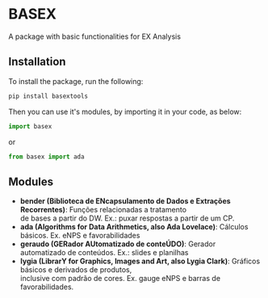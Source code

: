 # BASEX
A package with basic functionalities for EX Analysis

## Installation
To install the package, run the following:
```bash
pip install basextools
```
Then you can use it's modules, by importing it in your code, as below:
```python
import basex
```
or
```python
from basex import ada
```

## Modules
- **bender (Biblioteca de ENcapsulamento de Dados e Extrações Recorrentes)**: Funções relacionadas a tratamento\
de bases a partir do DW. Ex.: puxar respostas a partir de um CP.
- **ada (Algorithms for Data Arithmetics, also Ada Lovelace)**: Cálculos básicos. Ex. eNPS e favorabilidades
- **geraudo (GERador AUtomatizado de conteÚDO)**: Gerador automatizado de conteúdos. Ex.: slides e planilhas
- **lygia (LibrarY for Graphics, Images and Art, also Lygia Clark)**: Gráficos básicos e derivados de produtos,\
inclusive com padrão de cores. Ex. gauge eNPS e barras de favorabilidades.


